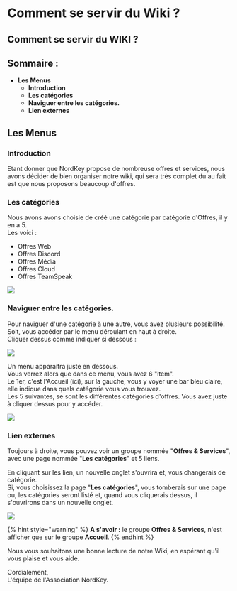 # Comment se servir du Wiki ?

## Comment se servir du WIKI ?

## Sommaire :

* **Les Menus**
  * **Introduction**
  * **Les catégories**
  * **Naviguer entre les catégories.**
  * **Lien externes**

## Les Menus

### Introduction

Etant donner que NordKey propose de nombreuse offres et services, nous avons décider de bien organiser notre wiki, qui sera très complet du au fait est que nous proposons beaucoup d'offres.

### Les catégories

Nous avons avons choisie de créé une catégorie par catégorie d'Offres, il y en a 5.  
Les voici :

* Offres Web
* Offres Discord
* Offres Média
* Offres Cloud 
* Offres TeamSpeak

![](.gitbook/assets/wiki-menu.png)

### Naviguer entre les catégories.

Pour naviguer d'une catégorie à une autre, vous avez plusieurs possibilité.  
Soit, vous accéder par le menu déroulant en haut à droite.  
Cliquer dessus comme indiquer si dessous :

![](.gitbook/assets/wiki-menu-haut.png)

Un menu apparaitra juste en dessous.  
Vous verrez alors que dans ce menu, vous avez 6 "item".  
Le 1er, c'est l'Accueil \(ici\), sur la gauche, vous y voyer une bar bleu claire, elle indique dans quels catégorie vous vous trouvez.  
Les 5 suivantes, se sont les différentes catégories d'offres. Vous avez juste à cliquer dessus pour y accéder.

![](.gitbook/assets/wiki-menu-haut-deroulent.png)

### Lien externes

Toujours à droite, vous pouvez voir un groupe nommée "**Offres & Services**", avec une page nommée "**Les catégories**" et 5 liens.

En cliquant sur les lien, un nouvelle onglet s'ouvrira et, vous changerais de catégorie.  
Si, vous choisissez la page "**Les catégories**", vous tomberais sur une page ou, les catégories seront listé et, quand vous cliquerais dessus, il s'ouvrirons dans un nouvelle onglet.

![](.gitbook/assets/wiki-menu-categorie.png)

{% hint style="warning" %}
**A s'avoir :** le groupe **Offres & Services**, n'est afficher que sur le groupe **Accueil**.
{% endhint %}

Nous vous souhaitons une bonne lecture de notre Wiki, en espérant qu'il vous plaise et vous aide.

Cordialement,  
L'équipe de l'Association NordKey.

